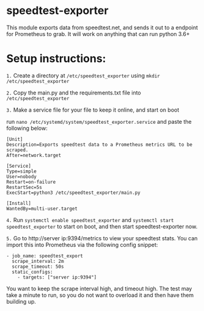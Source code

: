 # speedtest-exporter

This module exports data from speedtest.net, and sends it out to a endpoint for Prometheus to grab.
It will work on anything that can run python 3.6+

# Setup instructions:
`1.` Create a directory at `/etc/speedtest_exporter` using `mkdir /etc/speedtest_exporter`

`2.` Copy the main.py and the requirements.txt file into `/etc/speedtest_exporter`

`3.` Make a service file for your file to keep it online, and start on boot

run `nano /etc/systemd/system/speedtest_exporter.service` and paste the following below:

```
[Unit]
Description=Exports speedtest data to a Prometheus metrics URL to be scraped.
After=network.target

[Service]
Type=simple
User=nobody
Restart=on-failure
RestartSec=5s
ExecStart=python3 /etc/speedtest_exporter/main.py

[Install]
WantedBy=multi-user.target
```

`4.` Run `systemctl enable speedtest_exporter` and `systemctl start speedtest_exporter` to start on boot, and then start speedtest-exporter now.

`5.` Go to http://server ip:9394/metrics to view your speedtest stats. You can import this into Prometheus via the following config snippet:
  
  ```
  - job_name: speedtest_export
    scrape_interval: 2m
    scrape_timeout: 50s
    static_configs:
      - targets: ["server ip:9394"]
  ```
  
  You want to keep the scrape interval high, and timeout high. The test may take a minute to run, so you do not want to overload it and then have them building up.
